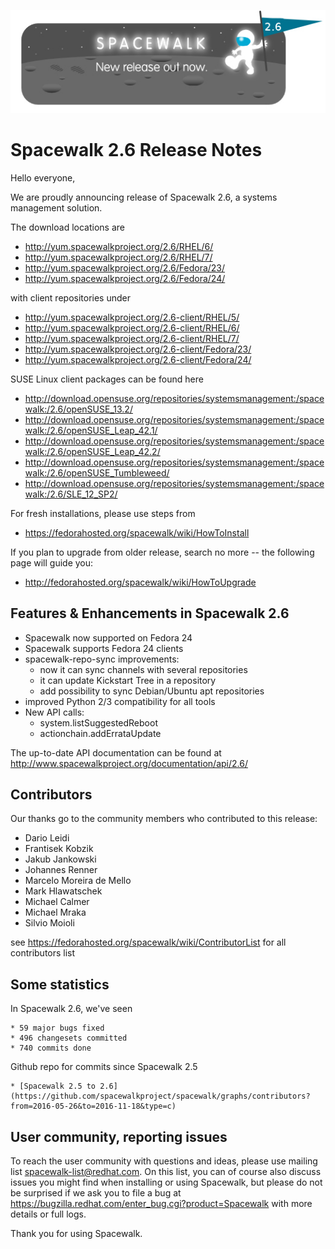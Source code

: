 
![Alt](images/26release.png?raw=True)
# __Spacewalk 2.6 Release Notes__



Hello everyone,

We are proudly announcing release of Spacewalk 2.6, a systems management solution.

The download locations are

  * http://yum.spacewalkproject.org/2.6/RHEL/6/
  * http://yum.spacewalkproject.org/2.6/RHEL/7/
  * http://yum.spacewalkproject.org/2.6/Fedora/23/
  * http://yum.spacewalkproject.org/2.6/Fedora/24/

with client repositories under

  * http://yum.spacewalkproject.org/2.6-client/RHEL/5/
  * http://yum.spacewalkproject.org/2.6-client/RHEL/6/
  * http://yum.spacewalkproject.org/2.6-client/RHEL/7/
  * http://yum.spacewalkproject.org/2.6-client/Fedora/23/
  * http://yum.spacewalkproject.org/2.6-client/Fedora/24/


SUSE Linux client packages can be found here
  * http://download.opensuse.org/repositories/systemsmanagement:/spacewalk:/2.6/openSUSE_13.2/ 
  * http://download.opensuse.org/repositories/systemsmanagement:/spacewalk:/2.6/openSUSE_Leap_42.1/ 
  * http://download.opensuse.org/repositories/systemsmanagement:/spacewalk:/2.6/openSUSE_Leap_42.2/ 
  * http://download.opensuse.org/repositories/systemsmanagement:/spacewalk:/2.6/openSUSE_Tumbleweed/ 
  * http://download.opensuse.org/repositories/systemsmanagement:/spacewalk:/2.6/SLE_12_SP2/ 

For fresh installations, please use steps from

  * https://fedorahosted.org/spacewalk/wiki/HowToInstall

If you plan to upgrade from older release, search no more -- the following page will guide you:

  * http://fedorahosted.org/spacewalk/wiki/HowToUpgrade
## Features & Enhancements in Spacewalk 2.6



  * Spacewalk now supported on Fedora 24
  * Spacewalk supports Fedora 24 clients
  * spacewalk-repo-sync improvements:
    * now it can sync channels with several repositories
    * it can update Kickstart Tree in a repository
    * add possibility to sync Debian/Ubuntu apt repositories
  * improved Python 2/3 compatibility for all tools  
  * New API calls:
    * system.listSuggestedReboot
    * actionchain.addErrataUpdate


The up-to-date API documentation can be found at http://www.spacewalkproject.org/documentation/api/2.6/
## Contributors



Our thanks go to the community members who contributed to this release:

 * Dario Leidi
 * Frantisek Kobzik
 * Jakub Jankowski
 * Johannes Renner
 * Marcelo Moreira de Mello
 * Mark Hlawatschek
 * Michael Calmer
 * Michael Mraka
 * Silvio Moioli

see https://fedorahosted.org/spacewalk/wiki/ContributorList for all contributors list
## Some statistics



In Spacewalk 2.6, we've seen

    * 59 major bugs fixed
    * 496 changesets committed
    * 740 commits done

Github repo for commits since Spacewalk 2.5

    * [Spacewalk 2.5 to 2.6](https://github.com/spacewalkproject/spacewalk/graphs/contributors?from=2016-05-26&to=2016-11-18&type=c)
## User community, reporting issues



To reach the user community with questions and ideas, please use
mailing list spacewalk-list@redhat.com. On this list, you can of
course also discuss issues you might find when installing or using
Spacewalk, but please do not be surprised if we ask you to file a bug
at https://bugzilla.redhat.com/enter_bug.cgi?product=Spacewalk with more
details or full logs.

Thank you for using Spacewalk.